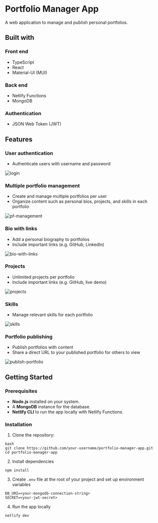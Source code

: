 # Portfolio Manager App

A web application to manage and publish personal portfolios. 

## Built with

### Front end

- TypeScript
- React
- Material-UI (MUI)

### Back end

- Netlify Functions
- MongoDB

### Authentication

- JSON Web Token (JWT)

## Features

### User authentication

- Authenticate users with username and password
  
![login](https://github.com/user-attachments/assets/f880a4ae-a4a8-4a19-973b-cb2c584f47e2)

### Multiple portfolio management

- Create and manage multiple portfolios per user
- Organize content such as personal bios, projects, and skills in each portfolio

![pf-management](https://github.com/user-attachments/assets/3b9262a3-3dfc-4e6e-bfbb-189a4b37d802)

### Bio with links

- Add a personal biography to portfolios
- Include important links (e.g. GitHub, LinkedIn)

![bio-with-links](https://github.com/user-attachments/assets/1bb9eeac-9f48-4062-81ff-5b9ced1a8461)

### Projects

- Unlimited projects per portfolio
- Include important links (e.g. GitHub, live demo)

![projects](https://github.com/user-attachments/assets/4ad17abb-a348-43bd-b516-a41160967de5)

### Skills

- Manage relevant skills for each portfolio
  
![skills](https://github.com/user-attachments/assets/6bd75022-238d-4a1b-84a5-33a66f07ea03)

### Portfolio publishing

- Publish portfolios with content
- Share a direct URL to your published portfolio for others to view

![publish-portfolio](https://github.com/user-attachments/assets/48ec04a5-0fdd-4b06-92ea-d193e8a3c862)


## Getting Started

### Prerequisites
- **Node.js** installed on your system.
- A **MongoDB** instance for the database.
- **Netlify CLI** to run the app locally with Netlify Functions.

### Installation

1. Clone the repository:

  ```
  bash
  git clone https://github.com/your-username/portfolio-manager-app.git
  cd portfolio-manager-app
  ```

2. Install dependencies
  
  ```
  npm install
  ```

3. Create `.env` file at the root of your project and set up environment variables

  ```
  DB_URI=<your-mongodb-connection-string>
  SECRET=<your-jwt-secret>
  ```
4. Run the app locally

  ```
  netlify dev
  ```
